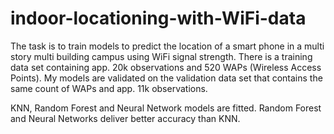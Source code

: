 # indoor-locationing-with-WiFi-data
The task is to train models to predict the location of a smart phone in a multi story multi building campus using WiFi signal strength. There is a training data set containing app. 20k observations and 520 WAPs (Wireless Access Points). My models are validated on the validation data set that contains the same count of WAPs and app. 11k observations. 

KNN, Random Forest and Neural Network models are fitted. Random Forest and Neural Networks deliver better accuracy than KNN.
